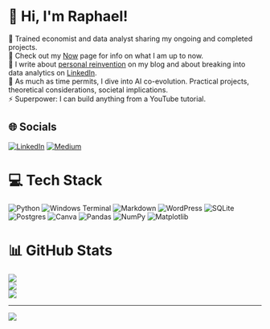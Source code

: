 # 💫 Hi, I'm Raphael!
🔭 Trained economist and data analyst sharing my ongoing and completed projects.<br>🌱 Check out my [Now](https://raphaelschagerl.com/now/) page for info on what I am up to now.<br>👯 I write about [personal reinvention](https://raphaelschagerl.com/) on my blog and about breaking into data analytics on [LinkedIn](https://www.linkedin.com/in/raphaelschagerl/).<br>💬 As much as time permits, I dive into AI co-evolution. Practical projects, theoretical considerations, societal implications.<br>⚡ Superpower: I can build anything from a YouTube tutorial. 


## 🌐 Socials
[![LinkedIn](https://img.shields.io/badge/LinkedIn-%230077B5.svg?logo=linkedin&logoColor=white)](https://linkedin.com/in/raphaelschagerl) [![Medium](https://img.shields.io/badge/Medium-12100E?logo=medium&logoColor=white)](https://medium.com/@raphael.schagerl) 

# 💻 Tech Stack
![Python](https://img.shields.io/badge/python-3670A0?style=for-the-badge&logo=python&logoColor=ffdd54) ![Windows Terminal](https://img.shields.io/badge/Windows%20Terminal-%234D4D4D.svg?style=for-the-badge&logo=windows-terminal&logoColor=white) ![Markdown](https://img.shields.io/badge/markdown-%23000000.svg?style=for-the-badge&logo=markdown&logoColor=white) ![WordPress](https://img.shields.io/badge/WordPress-%23117AC9.svg?style=for-the-badge&logo=WordPress&logoColor=white) ![SQLite](https://img.shields.io/badge/sqlite-%2307405e.svg?style=for-the-badge&logo=sqlite&logoColor=white) ![Postgres](https://img.shields.io/badge/postgres-%23316192.svg?style=for-the-badge&logo=postgresql&logoColor=white) ![Canva](https://img.shields.io/badge/Canva-%2300C4CC.svg?style=for-the-badge&logo=Canva&logoColor=white) ![Pandas](https://img.shields.io/badge/pandas-%23150458.svg?style=for-the-badge&logo=pandas&logoColor=white) ![NumPy](https://img.shields.io/badge/numpy-%23013243.svg?style=for-the-badge&logo=numpy&logoColor=white) ![Matplotlib](https://img.shields.io/badge/Matplotlib-%23ffffff.svg?style=for-the-badge&logo=Matplotlib&logoColor=black)
# 📊 GitHub Stats
![](https://github-readme-stats.vercel.app/api?username=raphaelschagerl&theme=vue&hide_border=false&include_all_commits=false&count_private=false)<br/>
![](https://github-readme-streak-stats.herokuapp.com/?user=raphaelschagerl&theme=vue&hide_border=false)<br/>
![](https://github-readme-stats.vercel.app/api/top-langs/?username=raphaelschagerl&theme=vue&hide_border=false&include_all_commits=false&count_private=false&layout=compact)

---
[![](https://visitcount.itsvg.in/api?id=raphaelschagerl&icon=0&color=3)](https://visitcount.itsvg.in)

<!-- Proudly created with GPRM ( https://gprm.itsvg.in ) -->
